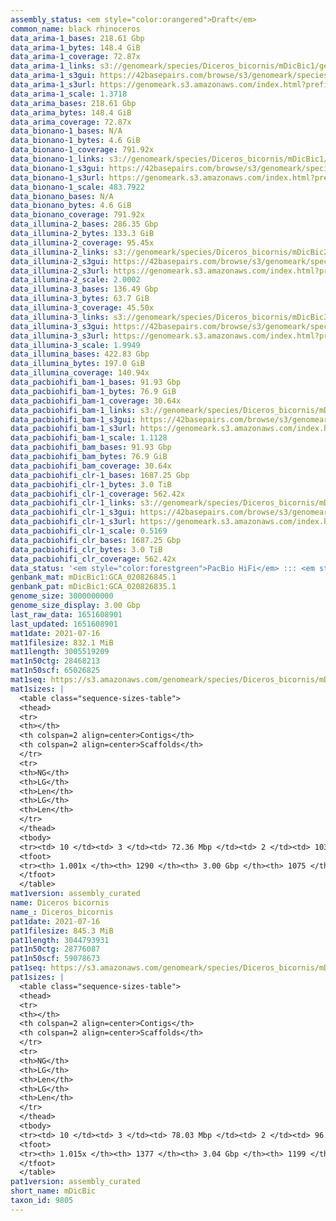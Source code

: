 ```yaml
---
assembly_status: <em style="color:orangered">Draft</em>
common_name: black rhinoceros
data_arima-1_bases: 218.61 Gbp
data_arima-1_bytes: 148.4 GiB
data_arima-1_coverage: 72.87x
data_arima-1_links: s3://genomeark/species/Diceros_bicornis/mDicBic1/genomic_data/arima/<br>
data_arima-1_s3gui: https://42basepairs.com/browse/s3/genomeark/species/Diceros_bicornis/mDicBic1/genomic_data/arima/
data_arima-1_s3url: https://genomeark.s3.amazonaws.com/index.html?prefix=species/Diceros_bicornis/mDicBic1/genomic_data/arima/
data_arima-1_scale: 1.3718
data_arima_bases: 218.61 Gbp
data_arima_bytes: 148.4 GiB
data_arima_coverage: 72.87x
data_bionano-1_bases: N/A
data_bionano-1_bytes: 4.6 GiB
data_bionano-1_coverage: 791.92x
data_bionano-1_links: s3://genomeark/species/Diceros_bicornis/mDicBic1/genomic_data/bionano/<br>
data_bionano-1_s3gui: https://42basepairs.com/browse/s3/genomeark/species/Diceros_bicornis/mDicBic1/genomic_data/bionano/
data_bionano-1_s3url: https://genomeark.s3.amazonaws.com/index.html?prefix=species/Diceros_bicornis/mDicBic1/genomic_data/bionano/
data_bionano-1_scale: 483.7922
data_bionano_bases: N/A
data_bionano_bytes: 4.6 GiB
data_bionano_coverage: 791.92x
data_illumina-2_bases: 286.35 Gbp
data_illumina-2_bytes: 133.3 GiB
data_illumina-2_coverage: 95.45x
data_illumina-2_links: s3://genomeark/species/Diceros_bicornis/mDicBic2/genomic_data/illumina/<br>
data_illumina-2_s3gui: https://42basepairs.com/browse/s3/genomeark/species/Diceros_bicornis/mDicBic2/genomic_data/illumina/
data_illumina-2_s3url: https://genomeark.s3.amazonaws.com/index.html?prefix=species/Diceros_bicornis/mDicBic2/genomic_data/illumina/
data_illumina-2_scale: 2.0002
data_illumina-3_bases: 136.49 Gbp
data_illumina-3_bytes: 63.7 GiB
data_illumina-3_coverage: 45.50x
data_illumina-3_links: s3://genomeark/species/Diceros_bicornis/mDicBic3/genomic_data/illumina/<br>
data_illumina-3_s3gui: https://42basepairs.com/browse/s3/genomeark/species/Diceros_bicornis/mDicBic3/genomic_data/illumina/
data_illumina-3_s3url: https://genomeark.s3.amazonaws.com/index.html?prefix=species/Diceros_bicornis/mDicBic3/genomic_data/illumina/
data_illumina-3_scale: 1.9949
data_illumina_bases: 422.83 Gbp
data_illumina_bytes: 197.0 GiB
data_illumina_coverage: 140.94x
data_pacbiohifi_bam-1_bases: 91.93 Gbp
data_pacbiohifi_bam-1_bytes: 76.9 GiB
data_pacbiohifi_bam-1_coverage: 30.64x
data_pacbiohifi_bam-1_links: s3://genomeark/species/Diceros_bicornis/mDicBic1/genomic_data/pacbio_hifi/<br>
data_pacbiohifi_bam-1_s3gui: https://42basepairs.com/browse/s3/genomeark/species/Diceros_bicornis/mDicBic1/genomic_data/pacbio_hifi/
data_pacbiohifi_bam-1_s3url: https://genomeark.s3.amazonaws.com/index.html?prefix=species/Diceros_bicornis/mDicBic1/genomic_data/pacbio_hifi/
data_pacbiohifi_bam-1_scale: 1.1128
data_pacbiohifi_bam_bases: 91.93 Gbp
data_pacbiohifi_bam_bytes: 76.9 GiB
data_pacbiohifi_bam_coverage: 30.64x
data_pacbiohifi_clr-1_bases: 1687.25 Gbp
data_pacbiohifi_clr-1_bytes: 3.0 TiB
data_pacbiohifi_clr-1_coverage: 562.42x
data_pacbiohifi_clr-1_links: s3://genomeark/species/Diceros_bicornis/mDicBic1/genomic_data/pacbio_hifi/<br>
data_pacbiohifi_clr-1_s3gui: https://42basepairs.com/browse/s3/genomeark/species/Diceros_bicornis/mDicBic1/genomic_data/pacbio_hifi/
data_pacbiohifi_clr-1_s3url: https://genomeark.s3.amazonaws.com/index.html?prefix=species/Diceros_bicornis/mDicBic1/genomic_data/pacbio_hifi/
data_pacbiohifi_clr-1_scale: 0.5169
data_pacbiohifi_clr_bases: 1687.25 Gbp
data_pacbiohifi_clr_bytes: 3.0 TiB
data_pacbiohifi_clr_coverage: 562.42x
data_status: '<em style="color:forestgreen">PacBio HiFi</em> ::: <em style="color:forestgreen">Arima</em> ::: <em style="color:forestgreen">Illumina</em>'
genbank_mat: mDicBic1:GCA_020826845.1
genbank_pat: mDicBic1:GCA_020826835.1
genome_size: 3000000000
genome_size_display: 3.00 Gbp
last_raw_data: 1651608901
last_updated: 1651608901
mat1date: 2021-07-16
mat1filesize: 832.1 MiB
mat1length: 3005519209
mat1n50ctg: 28468213
mat1n50scf: 65026825
mat1seq: https://s3.amazonaws.com/genomeark/species/Diceros_bicornis/mDicBic1/assembly_curated/mDicBic1.mat.cur.20210716.fasta.gz
mat1sizes: |
  <table class="sequence-sizes-table">
  <thead>
  <tr>
  <th></th>
  <th colspan=2 align=center>Contigs</th>
  <th colspan=2 align=center>Scaffolds</th>
  </tr>
  <tr>
  <th>NG</th>
  <th>LG</th>
  <th>Len</th>
  <th>LG</th>
  <th>Len</th>
  </tr>
  </thead>
  <tbody>
  <tr><td> 10 </td><td> 3 </td><td> 72.36 Mbp </td><td> 2 </td><td> 103.33 Mbp </td></tr>  <tr><td> 20 </td><td> 8 </td><td> 57.68 Mbp </td><td> 5 </td><td> 95.94 Mbp </td></tr>  <tr><td> 30 </td><td> 13 </td><td> 52.99 Mbp </td><td> 8 </td><td> 87.87 Mbp </td></tr>  <tr><td> 40 </td><td> 20 </td><td> 37.17 Mbp </td><td> 12 </td><td> 78.38 Mbp </td></tr>  <tr style="background-color:#cccccc;"><td> 50 </td><td> 30 </td><td style="background-color:#88ff88;"> 28.47 Mbp </td><td> 16 </td><td style="background-color:#88ff88;"> 65.03 Mbp </td></tr>  <tr><td> 60 </td><td> 42 </td><td> 21.09 Mbp </td><td> 21 </td><td> 59.65 Mbp </td></tr>  <tr><td> 70 </td><td> 58 </td><td> 16.41 Mbp </td><td> 27 </td><td> 46.42 Mbp </td></tr>  <tr><td> 80 </td><td> 81 </td><td> 8.35 Mbp </td><td> 34 </td><td> 37.10 Mbp </td></tr>  <tr><td> 90 </td><td> 169 </td><td> 1.59 Mbp </td><td> 53 </td><td> 3.87 Mbp </td></tr>  <tr><td> 100 </td><td> 1155 </td><td> 38.79 Kbp </td><td> 907 </td><td> 42.32 Kbp </td></tr>  </tbody>
  <tfoot>
  <tr><th> 1.001x </th><th> 1290 </th><th> 3.00 Gbp </th><th> 1075 </th><th> 3.01 Gbp </th></tr>
  </tfoot>
  </table>
mat1version: assembly_curated
name: Diceros bicornis
name_: Diceros_bicornis
pat1date: 2021-07-16
pat1filesize: 845.3 MiB
pat1length: 3044793931
pat1n50ctg: 28776087
pat1n50scf: 59078673
pat1seq: https://s3.amazonaws.com/genomeark/species/Diceros_bicornis/mDicBic1/assembly_curated/mDicBic1.pat.decon.20210716.fasta.gz
pat1sizes: |
  <table class="sequence-sizes-table">
  <thead>
  <tr>
  <th></th>
  <th colspan=2 align=center>Contigs</th>
  <th colspan=2 align=center>Scaffolds</th>
  </tr>
  <tr>
  <th>NG</th>
  <th>LG</th>
  <th>Len</th>
  <th>LG</th>
  <th>Len</th>
  </tr>
  </thead>
  <tbody>
  <tr><td> 10 </td><td> 3 </td><td> 78.03 Mbp </td><td> 2 </td><td> 96.73 Mbp </td></tr>  <tr><td> 20 </td><td> 7 </td><td> 64.02 Mbp </td><td> 5 </td><td> 86.64 Mbp </td></tr>  <tr><td> 30 </td><td> 13 </td><td> 42.80 Mbp </td><td> 9 </td><td> 78.03 Mbp </td></tr>  <tr><td> 40 </td><td> 21 </td><td> 33.29 Mbp </td><td> 13 </td><td> 66.77 Mbp </td></tr>  <tr style="background-color:#cccccc;"><td> 50 </td><td> 31 </td><td style="background-color:#88ff88;"> 28.78 Mbp </td><td> 18 </td><td style="background-color:#88ff88;"> 59.08 Mbp </td></tr>  <tr><td> 60 </td><td> 43 </td><td> 21.06 Mbp </td><td> 24 </td><td> 48.17 Mbp </td></tr>  <tr><td> 70 </td><td> 59 </td><td> 14.84 Mbp </td><td> 31 </td><td> 35.88 Mbp </td></tr>  <tr><td> 80 </td><td> 88 </td><td> 8.30 Mbp </td><td> 40 </td><td> 25.47 Mbp </td></tr>  <tr><td> 90 </td><td> 162 </td><td> 1.97 Mbp </td><td> 68 </td><td> 4.05 Mbp </td></tr>  <tr><td> 100 </td><td> 622 </td><td> 146.66 Kbp </td><td> 445 </td><td> 165.21 Kbp </td></tr>  </tbody>
  <tfoot>
  <tr><th> 1.015x </th><th> 1377 </th><th> 3.04 Gbp </th><th> 1199 </th><th> 3.04 Gbp </th></tr>
  </tfoot>
  </table>
pat1version: assembly_curated
short_name: mDicBic
taxon_id: 9805
---
```

